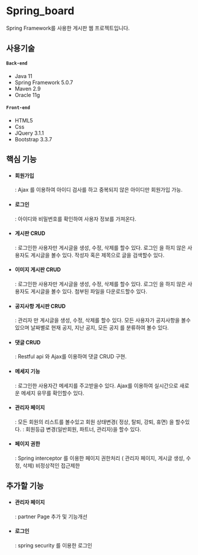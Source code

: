 # Spring_board
Spring Framework를 사용한 게시판 웹 프로젝트입니다.

## 사용기술

#### `Back-end`
+ Java 11
+ Spring Framework 5.0.7
+ Maven 2.9
+ Oracle 11g

#### `Front-end`
+ HTML5
+ Css
+ JQuery 3.1.1
+ Bootstrap 3.3.7

## 핵심 기능

+ #### 회원가입
  : Ajax 를 이용하여 아이디 검사를 하고 중복되지 않은 아이디만 회원가입 가능.

+ #### 로그인
  : 아이디와 비밀번호를 확인하여 사용자 정보를 가져온다.

+ #### 게시판 CRUD
  : 로그인한 사용자만 게시글을 생성, 수정, 삭제를 할수 있다. 
    로그인 을 하지 않은 사용자도 게시글을 볼수 있다.
    작성자 혹은 제목으로 글을 검색할수 있다.

+ #### 이미지 게시판 CRUD
  : 로그인한 사용자만 게시글을 생성, 수정, 삭제를 할수 있다. 
    로그인 을 하지 않은 사용자도 게시글을 볼수 있다. 
    첨부된 파일을 다운로드할수 있다.
  
+ #### 공지사항 게시판 CRUD
  : 관리자 만 게시글을 생성, 수정, 삭제를 할수 있다. 
    모든 사용자가 공지사항을 볼수 있으며 날짜별로 현재 공지, 지난 공지, 모든 공지 를 분류하여 볼수 있다.

+ #### 댓글 CRUD
  : Restful api 와 Ajax를 이용하여 댓글 CRUD 구현.
    
+ #### 메세지 기능
  : 로그인한 사용자간 메세지를 주고받을수 있다.
    Ajax를 이용하여 실시간으로 새로운 메세지 유무를  확인할수 있다.

+ #### 관리자 페이지
  : 모든 회원의 리스트를 볼수있고 회원 상태변경( 정상, 탈퇴, 강퇴, 휴면) 을 할수있다.
  : 회원등급 변경(일반회원, 파트너, 관리자)을 할수 있다.
  
+ #### 페이지 권한
  : Spring interceptor 를 이용한 페이지 권한처리 ( 관리자 페이지, 게시글 생성, 수정, 삭제)
    비정상적인 접근제한
  
## 추가할 기능

+ #### 관리자 페이지
  : partner Page 추가 및 기능개선
  
+ #### 로그인
  : spring security 를 이용한 로그인
  
